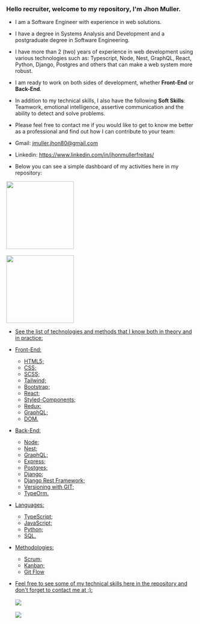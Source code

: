 ### Hello recruiter, welcome to my repository, I'm Jhon Muller.

- I am a Software Engineer with experience in web solutions.
- I have a degree in Systems Analysis and Development and a postgraduate degree in Software Engineering.
- I have more than 2 (two) years of experience in web development using various technologies such as: Typescript, Node, Nest, GraphQL, React, Python, Django, Postgres and others that can make a web system more robust.
- I am ready to work on both sides of development, whether <b>Front-End</b> or <b>Back-End</b>.
- In addition to my technical skills, I also have the following <b>Soft Skills</b>: Teamwork, emotional intelligence, assertive communication and the ability to detect and solve problems.
- Please feel free to contact me if you would like to get to know me better as a professional and find out how I can contribute to your team:
- Gmail: jmuller.jhon80@gmail.com
- Linkedin: https://www.linkedin.com/in/jhonmullerfreitas/


- Below you can see a simple dashboard of my activities here in my repository:
<div align="left">
  <a href="https://github.com/jhonmullerfreitas">
  <img height="180em" src="https://github-readme-stats.vercel.app/api?username=jhonmullerfreitas&show_icons=true&theme=dark&include_all_commits=true&count_private=true"/>
  <br></br>
  <img height="180em" src="https://github-readme-stats.vercel.app/api/top-langs/?username=jhonmullerfreitas&layout=compact&langs_count=7&theme=dark"/>
</div>

- See the list of technologies and methods that I know both in theory and in practice:
  
- Front-End:
  <ul>
    <li>HTML5;</li>
    <li>CSS;</li>
    <li>SCSS;</li>
    <li>Tailwind;</li>
    <li>Bootstrap;</li>
    <li>React;</li>
    <li>Styled-Components;</li>
    <li>Redux;</li>
    <li>GraphQL;</li>
    <li>DOM.</li>
  </ul>

- Back-End:
  <ul>
    <li>Node;</li>
    <li>Nest;</li>
    <li>GraphQL;</li>
    <li>Express;</li>
    <li>Postgres;</li>
    <li>Django;</li>
    <li>Django Rest Framework;</li>
    <li>Versioning with GIT;</li>
    <li>TypeOrm.</li>
  </ul>

- Languages:
  <ul>
    <li>TypeScript;</li>
    <li>JavaScript;</li>
    <li>Python;</li>
    <li>SQL.</li>
  </ul>

- Methodologies:
  <ul>
    <li>Scrum;</li>
    <li>Kanban;</li>
    <li>Git Flow</li>
  </ul>

  
- Feel free to see some of my technical skills here in the repository and don't forget to contact me at ;):
  <br></br>
  <a href = "mailto:jmuller.jhon80@gmail.com"><img src="https://img.shields.io/badge/-Gmail-%23333?style=for-the-badge&logo=gmail&logoColor=white" target="_blank"></a>
  <br></br>
  <a href="https://www.linkedin.com/in/jhonmullerfreitas/" target="_blank"><img src="https://img.shields.io/badge/-LinkedIn-%230077B5?style=for-the-badge&logo=linkedin&logoColor=white" target="_blank"></a> 
 
